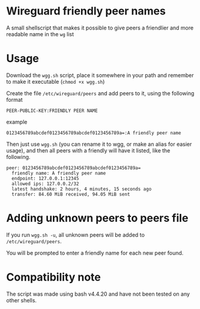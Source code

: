 # Wireguard friendly peer names
A small shellscript that makes it possible to give peers a friendlier and more readable name in the `wg` list

# Usage
Download the `wgg.sh` script, place it somewhere in your path and remember to make it executable (`chmod +x wgg.sh`)

Create the file `/etc/wireguard/peers` and add peers to it, using the following format
```
PEER-PUBLIC-KEY:FRIENDLY PEER NAME
```
example
```
0123456789abcdef0123456789abcdef0123456789a=:A friendly peer name
```
Then just use `wgg.sh` (you can rename it to wgg, or make an alias for easier usage), and then all peers with a friendly will have it listed, like the following.

```
peer: 0123456789abcdef0123456789abcdef0123456789a=
  friendly name: A friendly peer name
  endpoint: 127.0.0.1:12345
  allowed ips: 127.0.0.2/32
  latest handshake: 2 hours, 4 minutes, 15 seconds ago
  transfer: 84.60 MiB received, 94.05 MiB sent
```

# Adding unknown peers to peers file
If you run `wgg.sh -u`, all unknown peers will be added to `/etc/wireguard/peers`.

You will be prompted to enter a friendly name for each new peer found.

# Compatibility note
The script was made using bash v4.4.20 and have not been tested on any other shells.
